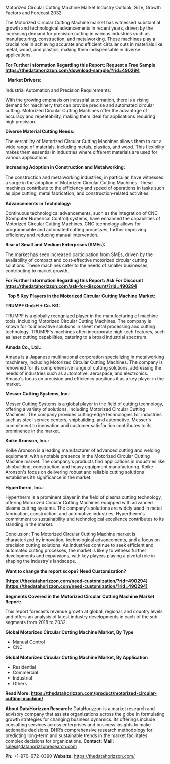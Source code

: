 ﻿Motorized Circular Cutting Machine Market Industry Outlook, Size, Growth Factors and Forecast 2032

The Motorized Circular Cutting Machine market has witnessed substantial growth and technological advancements in recent years, driven by the increasing demand for precision cutting in various industries such as manufacturing, construction, and metalworking. These machines play a crucial role in achieving accurate and efficient circular cuts in materials like metal, wood, and plastics, making them indispensable in diverse applications.

**For Further Information Regarding this Report: Request a Free Sample <https://thedatahorizzon.com/download-sample/?rid=490294>** 

` `**Market Drivers:**

Industrial Automation and Precision Requirements:

With the growing emphasis on industrial automation, there is a rising demand for machinery that can provide precise and automated circular cutting. Motorized Circular Cutting Machines offer the advantage of accuracy and repeatability, making them ideal for applications requiring high precision.

**Diverse Material Cutting Needs:**

The versatility of Motorized Circular Cutting Machines allows them to cut a wide range of materials, including metals, plastics, and wood. This flexibility makes them essential in industries where different materials are used for various applications.

**Increasing Adoption in Construction and Metalworking:**

The construction and metalworking industries, in particular, have witnessed a surge in the adoption of Motorized Circular Cutting Machines. These machines contribute to the efficiency and speed of operations in tasks such as pipe cutting, metal fabrication, and construction-related activities.

**Advancements in Technology:**

Continuous technological advancements, such as the integration of CNC (Computer Numerical Control) systems, have enhanced the capabilities of Motorized Circular Cutting Machines. CNC technology allows for programmable and automated cutting processes, further improving efficiency and reducing manual intervention.

**Rise of Small and Medium Enterprises (SMEs):**

The market has seen increased participation from SMEs, driven by the availability of compact and cost-effective motorized circular cutting solutions. These machines cater to the needs of smaller businesses, contributing to market growth.

**For Further Information Regarding this Report: Ask For Discount <https://thedatahorizzon.com/ask-for-discount/?rid=490294>** 

` `**Top 5 Key Players in the Motorized Circular Cutting Machine Market:**

**TRUMPF GmbH + Co. KG:**

TRUMPF is a globally recognized player in the manufacturing of machine tools, including Motorized Circular Cutting Machines. The company is known for its innovative solutions in sheet metal processing and cutting technology. TRUMPF's machines often incorporate high-tech features, such as laser cutting capabilities, catering to a broad industrial spectrum.

**Amada Co., Ltd.:**

Amada is a Japanese multinational corporation specializing in metalworking machinery, including Motorized Circular Cutting Machines. The company is renowned for its comprehensive range of cutting solutions, addressing the needs of industries such as automotive, aerospace, and electronics. Amada's focus on precision and efficiency positions it as a key player in the market.

**Messer Cutting Systems, Inc.:**

Messer Cutting Systems is a global player in the field of cutting technology, offering a variety of solutions, including Motorized Circular Cutting Machines. The company provides cutting-edge technologies for industries such as steel service centers, shipbuilding, and automotive. Messer's commitment to innovation and customer satisfaction contributes to its prominence in the market.

**Koike Aronson, Inc.:**

Koike Aronson is a leading manufacturer of advanced cutting and welding equipment, with a notable presence in the Motorized Circular Cutting Machine market. The company's products find applications in industries like shipbuilding, construction, and heavy equipment manufacturing. Koike Aronson's focus on delivering robust and reliable cutting solutions establishes its significance in the market.

**Hypertherm, Inc.:**

Hypertherm is a prominent player in the field of plasma cutting technology, offering Motorized Circular Cutting Machines equipped with advanced plasma cutting systems. The company's solutions are widely used in metal fabrication, construction, and automotive industries. Hypertherm's commitment to sustainability and technological excellence contributes to its standing in the market.

Conclusion: The Motorized Circular Cutting Machine market is characterized by innovation, technological advancements, and a focus on precision cutting solutions. As industries continue to seek efficient and automated cutting processes, the market is likely to witness further developments and expansions, with key players playing a pivotal role in shaping the industry's landscape.

**Want to change the report scope? Need Customization?**

[**https://thedatahorizzon.com/need-customization/?rid=490294](https://thedatahorizzon.com/need-customization/?rid=490294)** 

**Segments Covered in the Motorized Circular Cutting Machine Market Report:**

This report forecasts revenue growth at global, regional, and country levels and offers an analysis of latest industry developments in each of the sub-segments from 2018 to 2032.

**Global Motorized Circular Cutting Machine Market, By Type**

- Manual Control
- CNC

**Global Motorized Circular Cutting Machine Market, By Application**

- Residential
- Commercial
- Industrial
- Others


**Read More: <https://thedatahorizzon.com/product/motorized-circular-cutting-machine/>** 

**About DataHorizzon Research:**DataHorizzon is a market research and advisory company that assists organizations across the globe in formulating growth strategies for changing business dynamics. Its offerings include consulting services across enterprises and business insights to make actionable decisions. DHR’s comprehensive research methodology for predicting long-term and sustainable trends in the market facilitates complex decisions for organizations.**Contact:Mail:** <sales@datahorizzonresearch.com> 

**Ph:** +1–970–672–0390**Website:** <https://thedatahorizzon.com/> 

